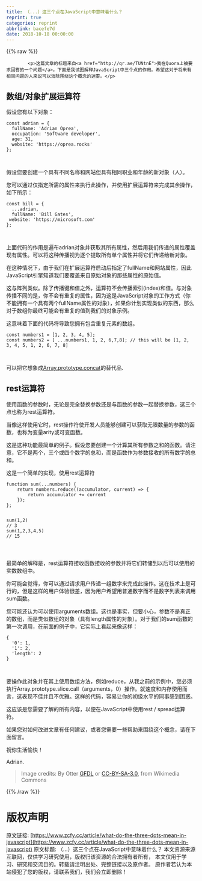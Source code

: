 ```yaml
---
title: （...）这三个点在JavaScript中意味着什么？
reprint: true
categories: reprint
abbrlink: bacefe7d
date: 2018-10-18 00:00:00
---
```


{{% raw %}}

            <p>这篇文章的标题来自<a href="http://qr.ae/TUNtnE">我在Quora上被要求回答的一个问题</a>。下面是我试图解释JavaScript中三个点的作用。希望这对于将来有相同问题的人来说可以消除围绕这个概念的迷雾。</p>
<h2>数组/对象扩展运算符</h2>
<p>假设您有以下对象：</p>
<pre><code class="hljs ebnf"><span class="hljs-attribute">const adrian</span> = {
  fullName: <span class="hljs-string">'Adrian Oprea'</span>,
  occupation: <span class="hljs-string">'Software developer'</span>,
  age: 31,
  website: <span class="hljs-string">'https://oprea.rocks'</span>
};

</code></pre><p>假设您要创建一个具有不同名称和网站但具有相同职业和年龄的新对象（人）。</p>
<p>您可以通过仅指定所需的属性来执行此操作，并使用扩展运算符来完成其余操作，如下所示：</p>
<pre><code class="hljs ebnf"><span class="hljs-attribute">const bill</span> = {
  ...adrian,
  fullName: <span class="hljs-string">'Bill Gates'</span>,
 website: <span class="hljs-string">'https://microsoft.com'</span>
};

</code></pre><p>上面代码的作用是遍布adrian对象并获取其所有属性，然后用我们传递的属性覆盖现有属性。可以将这种传播视为逐个提取所有单个属性并将它们传递给新对象。</p>
<p>在这种情况下，由于我们在扩展运算符启动后指定了fullName和网站属性，因此JavaScript引擎知道我们要覆盖来自原始对象的那些属性的原始值。</p>
<p>这与阵列类似。除了传播键和值之外，运算符不会传播索引(index)和值。与对象传播不同的是，你不会有重复的属性，因为这是JavaScript对象的工作方式（你不能拥有一个具有两个fullName属性的对象），如果你计划实现类似的东西，那么对于数组你最终可能会有重复的值到我们的对象示例。</p>
<p>这意味着下面的代码将导致您拥有包含重复元素的数组。</p>
<pre><code class="hljs lsl">const numbers1 = [<span class="hljs-number">1</span>, <span class="hljs-number">2</span>, <span class="hljs-number">3</span>, <span class="hljs-number">4</span>, <span class="hljs-number">5</span>];
const numbers2 = [ ...numbers1, <span class="hljs-number">1</span>, <span class="hljs-number">2</span>, <span class="hljs-number">6</span>,<span class="hljs-number">7</span>,<span class="hljs-number">8</span>]; <span class="hljs-comment">// this will be [1, 2, 3, 4, 5, 1, 2, 6, 7, 8]</span>

</code></pre><p>可以把它想象成<a href="https://developer.mozilla.org/en-US/docs/Web/JavaScript/Reference/Global_Objects/Array/concat">Array.prototype.concat</a>的替代品.</p>
<h2>rest运算符</h2>
<p>使用函数的参数时，无论是完全替换参数还是与函数的参数一起替换参数，这三个点也称为rest运算符。</p>
<p>当像这样使用它时，rest操作符使开发人员能够创建可以获取无限数量的参数的函数，也称为变量arity或可变函数。</p>
<p>这是这种功能最简单的例子。假设您要创建一个计算其所有参数之和的函数。请注意，它不是两个，三个或四个数字的总和，而是函数作为参数接收的所有数字的总和。</p>
<p>这是一个简单的实现，使用rest运算符</p>
<pre><code class="hljs actionscript"><span class="hljs-function"><span class="hljs-keyword">function</span> <span class="hljs-title">sum</span><span class="hljs-params">(<span class="hljs-rest_arg">...numbers</span>)</span> </span>{
    <span class="hljs-keyword">return</span> numbers.reduce((accumulator, current) =&gt; {
        <span class="hljs-keyword">return</span> accumulator += current
    });
};

sum(<span class="hljs-number">1</span>,<span class="hljs-number">2</span>) <span class="hljs-comment">// 3</span>
sum(<span class="hljs-number">1</span>,<span class="hljs-number">2</span>,<span class="hljs-number">3</span>,<span class="hljs-number">4</span>,<span class="hljs-number">5</span>) <span class="hljs-comment">// 15</span>

</code></pre><p>最简单的解释是，rest运算符接收函数接收的参数并将它们转储到以后可以使用的实数数组中。</p>
<p>你可能会觉得，你可以通过请求用户传递一组数字来完成此操作。这在技术上是可行的，但是这样的用户体验很差，因为用户希望用普通数字而不是数字列表来调用sum函数。</p>
<p>您可能还认为可以使用arguments数组。这也是事实，但要小心，参数不是真正的数组，而是类似数组的对象（具有length属性的对象）。对于我们的sum函数的第一次调用，在前面的例子中，它实际上看起来像这样：</p>
<pre><code class="hljs xquery">{
  <span class="hljs-string">'0'</span>: <span class="hljs-number">1</span>,
  <span class="hljs-string">'1'</span>: <span class="hljs-number">2</span>,
  <span class="hljs-string">'length'</span>: <span class="hljs-number">2</span>
}

</code></pre><p>要操作此对象并在其上使用数组方法，例如reduce，从我之前的示例中，您必须执行Array.prototype.slice.call（arguments，0）操作。就速度和内存使用而言，这表现不佳并且不优雅。这样的代码，容易让你的初级水平的同事感到困惑。</p>
<p>这应该是您需要了解的所有内容，以便在JavaScript中使用rest / spread运算符。</p>
<p>如果您对如何改进文章有任何建议，或者您需要一些帮助来围绕这个概念，请在下面留言。</p>
<p>祝你生活愉快！</p>
<p>Adrian.</p>
<blockquote>
<p>Image credits: By Otter <a href="http://www.gnu.org/copyleft/fdl.html">GFDL</a> or <a href="http://creativecommons.org/licenses/by-sa/3.0/">CC-BY-SA-3.0</a>, from Wikimedia Commons</p>
</blockquote>

          
{{% /raw %}}

# 版权声明
原文链接: [https://www.zcfy.cc/article/what-do-the-three-dots-mean-in-javascript](https://www.zcfy.cc/article/what-do-the-three-dots-mean-in-javascript)
原文标题: （...）这三个点在JavaScript中意味着什么？
本文资源来源互联网，仅供学习研究使用，版权归该资源的合法拥有者所有，
本文仅用于学习、研究和交流目的。转载请注明出处、完整链接以及原作者。
原作者若认为本站侵犯了您的版权，请联系我们，我们会立即删除！
